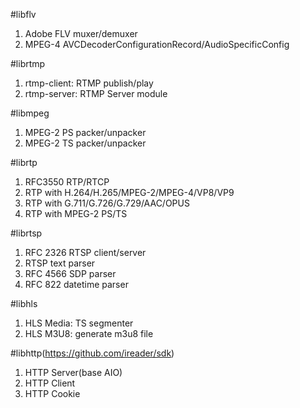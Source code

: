 #libflv
1. Adobe FLV muxer/demuxer
2. MPEG-4 AVCDecoderConfigurationRecord/AudioSpecificConfig

#librtmp
1. rtmp-client: RTMP publish/play
2. rtmp-server: RTMP Server module

#libmpeg
1. MPEG-2 PS packer/unpacker
2. MPEG-2 TS packer/unpacker

#librtp
1. RFC3550 RTP/RTCP
2. RTP with H.264/H.265/MPEG-2/MPEG-4/VP8/VP9
2. RTP with G.711/G.726/G.729/AAC/OPUS
3. RTP with MPEG-2 PS/TS

#librtsp
1. RFC 2326 RTSP client/server
2. RTSP text parser
3. RFC 4566 SDP parser
4. RFC 822 datetime parser

#libhls
1. HLS Media: TS segmenter
2. HLS M3U8: generate m3u8 file

#libhttp(https://github.com/ireader/sdk)
1. HTTP Server(base AIO)
2. HTTP Client
3. HTTP Cookie
